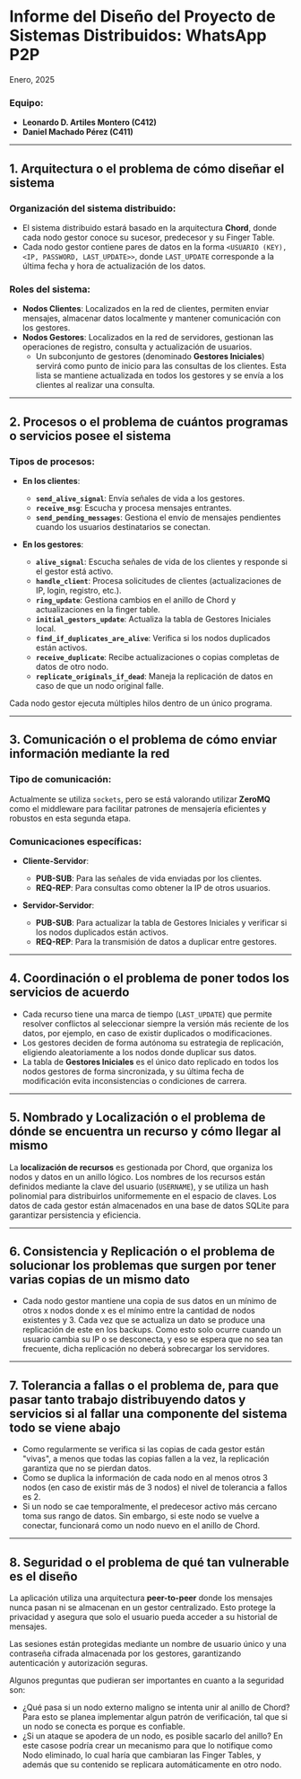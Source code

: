 # Informe del Diseño del Proyecto de Sistemas Distribuidos: WhatsApp P2P

Enero, 2025

### Equipo:

- **Leonardo D. Artiles Montero (C412)**
- **Daniel Machado Pérez (C411)**

---

## 1. Arquitectura o el problema de cómo diseñar el sistema

### Organización del sistema distribuido:

- El sistema distribuido estará basado en la arquitectura **Chord**, donde cada nodo gestor conoce su sucesor, predecesor y su Finger Table.
- Cada nodo gestor contiene pares de datos en la forma `<USUARIO (KEY), <IP, PASSWORD, LAST_UPDATE>>`, donde `LAST_UPDATE` corresponde a la última fecha y hora de actualización de los datos.

### Roles del sistema:

- **Nodos Clientes**: Localizados en la red de clientes, permiten enviar mensajes, almacenar datos localmente y mantener comunicación con los gestores.
- **Nodos Gestores**: Localizados en la red de servidores, gestionan las operaciones de registro, consulta y actualización de usuarios.
  - Un subconjunto de gestores (denominado **Gestores Iniciales**) servirá como punto de inicio para las consultas de los clientes. Esta lista se mantiene actualizada en todos los gestores y se envía a los clientes al realizar una consulta.

---

## 2. Procesos o el problema de cuántos programas o servicios posee el sistema

### Tipos de procesos:

- **En los clientes**:

  - **`send_alive_signal`**: Envía señales de vida a los gestores.
  - **`receive_msg`**: Escucha y procesa mensajes entrantes.
  - **`send_pending_messages`**: Gestiona el envío de mensajes pendientes cuando los usuarios destinatarios se conectan.
- **En los gestores**:

  - **`alive_signal`**: Escucha señales de vida de los clientes y responde si el gestor está activo.
  - **`handle_client`**: Procesa solicitudes de clientes (actualizaciones de IP, login, registro, etc.).
  - **`ring_update`**: Gestiona cambios en el anillo de Chord y actualizaciones en la finger table.
  - **`initial_gestors_update`**: Actualiza la tabla de Gestores Iniciales local.
  - **`find_if_duplicates_are_alive`**: Verifica si los nodos duplicados están activos.
  - **`receive_duplicate`**: Recibe actualizaciones o copias completas de datos de otro nodo.
  - **`replicate_originals_if_dead`**: Maneja la replicación de datos en caso de que un nodo original falle.

Cada nodo gestor ejecuta múltiples hilos dentro de un único programa.

---

## 3. Comunicación o el problema de cómo enviar información mediante la red

### Tipo de comunicación:

Actualmente se utiliza `sockets`, pero se está valorando utilizar **ZeroMQ** como el middleware para facilitar patrones de mensajería eficientes y robustos en esta segunda etapa.

### Comunicaciones específicas:

- **Cliente-Servidor**:

  - **PUB-SUB**: Para las señales de vida enviadas por los clientes.
  - **REQ-REP**: Para consultas como obtener la IP de otros usuarios.
- **Servidor-Servidor**:

  - **PUB-SUB**: Para actualizar la tabla de Gestores Iniciales y verificar si los nodos duplicados están activos.
  - **REQ-REP**: Para la transmisión de datos a duplicar entre gestores.

---

## 4. Coordinación o el problema de poner todos los servicios de acuerdo

- Cada recurso tiene una marca de tiempo (`LAST_UPDATE`) que permite resolver conflictos al seleccionar siempre la versión más reciente de los datos, por ejemplo, en caso de existir duplicados o modificaciones.
- Los gestores deciden de forma autónoma su estrategia de replicación, eligiendo aleatoriamente a los nodos donde duplicar sus datos.
- La tabla de **Gestores Iniciales** es el único dato replicado en todos los nodos gestores de forma sincronizada, y su última fecha de modificación evita inconsistencias o condiciones de carrera.

---

## 5. Nombrado y Localización o el problema de dónde se encuentra un recurso y cómo llegar al mismo

La **localización de recursos** es gestionada por Chord, que organiza los nodos y datos en un anillo lógico. Los nombres de los recursos están definidos mediante la clave del usuario (`USERNAME`), y se utiliza un hash polinomial para distribuirlos uniformemente en el espacio de claves. Los datos de cada gestor están almacenados en una base de datos SQLite para garantizar persistencia y eficiencia.

---

## 6. Consistencia y Replicación o el problema de solucionar los problemas que surgen por tener varias copias de un mismo dato

- Cada nodo gestor mantiene una copia de sus datos en un mínimo de otros x nodos donde x es el mínimo entre la cantidad de nodos existentes y 3. Cada vez que se actualiza un dato se produce una replicación de este en los backups. Como esto solo ocurre cuando un usuario cambia su IP o se desconecta, y eso se espera que no sea tan frecuente, dicha replicación no deberá sobrecargar los servidores.

---

## 7. Tolerancia a fallas o el problema de, para que pasar tanto trabajo distribuyendo datos y servicios si al fallar una componente del sistema todo se viene abajo

- Como regularmente se verifica si las copias de cada gestor están "vivas", a menos que todas las copias fallen a la vez, la replicación garantiza que no se pierdan datos.
- Como se duplica la información de cada nodo en al menos otros 3 nodos (en caso de existir más de 3 nodos) el nivel de tolerancia a fallos es 2.
- Si un nodo se cae temporalmente, el predecesor activo más cercano toma sus rango de datos. Sin embargo, si este nodo se vuelve a conectar, funcionará como un nodo nuevo en el anillo de Chord.

---

## 8. Seguridad o el problema de qué tan vulnerable es el diseño

La aplicación utiliza una arquitectura **peer-to-peer** donde los mensajes nunca pasan ni se almacenan en un gestor centralizado. Esto protege la privacidad y asegura que solo el usuario pueda acceder a su historial de mensajes.

Las sesiones están protegidas mediante un nombre de usuario único y una contraseña cifrada almacenada por los gestores, garantizando autenticación y autorización seguras.

Algunos preguntas que pudieran ser importantes en cuanto a la seguridad son:

- ¿Qué pasa si un nodo externo maligno se intenta unir al anillo de Chord? Para esto se planea implementar algun patrón de verificación, tal que si un nodo se conecta es porque es confiable.
- ¿Si un ataque se apodera de un nodo, es posible sacarlo del anillo? En este casose podría crear un mecanismo para que lo notifique como Nodo eliminado, lo cual haría que cambiaran las Finger Tables, y además que su contenido se replicara automáticamente en otro nodo.
